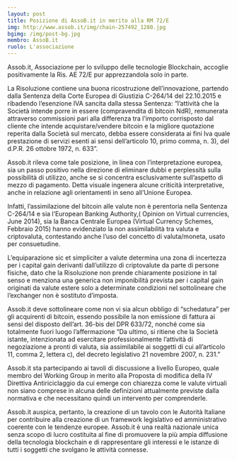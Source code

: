 ```yaml
---
layout: post
title: Posizione di AssoB.it in merito alla RM 72/E
img: http://www.assob.it/img/chain-257492_1280.jpg
bgimg: /img/post-bg.jpg
membro: AssoB.it
ruolo: L'associazione
---
```

Assob.it, Associazione per lo sviluppo delle tecnologie Blockchain, accoglie positivamente 
la Ris. AE 72/E pur apprezzandola solo in parte.

<!-- more -->

La Risoluzione contiene una buona ricostruzione dell’innovazione, partendo dalla Sentenza della Corte Europea di Giustizia 
C-264/14 del 22.10.2015 e ribadendo l’esenzione IVA sancita dalla stessa Sentenza: “l’attività che la Società 
intende porre in essere (compravendita di bitcoin NdR), remunerata attraverso commissioni pari alla differenza tra 
l’importo corrisposto dal cliente che intende acquistare/vendere bitcoin e la migliore quotazione reperita dalla Società 
sul mercato, debba essere considerata ai fini Iva quale prestazione di servizi esenti ai sensi dell’articolo 10, primo 
comma, n. 3), del d.P.R. 26 ottobre 1972, n. 633”.

Assob.it rileva come tale posizione, in linea con l’interpretazione europea, sia un passo positivo nella direzione di 
eliminare dubbi e perplessità sulla possibilità di utilizzo, anche se si concentra esclusivamente sull’aspetto di mezzo 
di pagamento. Detta visuale ingenera alcune criticità interpretative, anche in relazione agli orientamenti in seno 
all’Unione Europea.

Infatti, l’assimilazione del bitcoin alle valute non è perentoria nella Sentenza C-264/14 e sia l’European Banking 
Authority,( Opinion on Virtual currencies, June 2014), sia la Banca Centrale Europea (Virtual Currency Schemes, 
Febbraio 2015) hanno evidenziato la non assimilabilità tra valuta e criptovaluta, contestando anche l’uso del concetto 
di valuta/moneta, usato per consuetudine. 

L’equiparazione sic et simpliciter a valute determina una zona di incertezza per i capital gain derivanti dall’utilizzo 
di criptovalute da parte di persone fisiche, dato che la Risoluzione non prende chiaramente posizione in tal senso e 
menziona una generica non imponibilità prevista per i capital gain originati da valute estere solo a determinate condizioni 
nel sottolineare che l’exchanger non è sostituto d’imposta.

Assob.it deve sottolineare come non vi sia alcun obbligo di “schedatura” per gli acquirenti di bitcoin, essendo possibile 
la non emissione di fattura ai sensi del disposto dell’art. 36-bis del DPR 633/72, nonché come sia totalmente fuori luogo 
l’affermazione “Da ultimo, si ritiene che la Società istante, intenzionata ad esercitare professionalmente l’attività di 
negoziazione a pronti di valuta, sia assimilabile ai soggetti di cui all’articolo 11, comma 2, lettera c), del decreto 
legislativo 21 novembre 2007, n. 231.”

Assob.it sta partecipando ai tavoli di discussione a livello Europeo, quale membro del Working Group in merito alla 
Proposta di modifica della IV Direttiva Antiriciclaggio da cui emerge con chiarezza come le valute virtuali non siano 
comprese in alcuna delle definizioni attualmente previste dalla normativa e che necessitano quindi un intervento per 
comprenderle.

Assob.it auspica, pertanto, la creazione di un tavolo con le Autorità Italiane per contribuire alla creazione di un 
framework legislativo ed amministrativo coerente con le tendenze europee.
Assob.it è una realtà nazionale unica senza scopo di lucro costituita al fine di promuovere la più ampia diffusione della 
tecnologia blockchain e di rappresentare gli interessi e le istanze di tutti i soggetti che svolgano le attività connesse.


